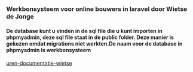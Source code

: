 <h3>Werkbonsysteem voor online bouwers in laravel door Wietse de Jonge</h3>
<h4>De database kunt u vinden in de sql file die u kunt importen in phpmyadmin, deze sql file staat in de public folder. Deze manier is gekozen omdat migrations niet werkten.De naam voor de database in phpmyadmin is werkbonsysteem</h4>

[uren-documentatie-wietse](https://github.com/wietsedejonge/werkbonSysteemLaravel/blob/main/uren%20documentatie%20wietse.txt)
